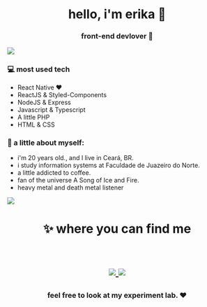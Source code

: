 <h1 align="center">  hello, i'm erika 🤩 </h1>
<h3 align="center"> front-end devlover 🚀</h3>

<img src="https://i.ibb.co/ZN01H0J/kisspng-line-angle-pink-m-5ae1ef37acb473-2126061715247562797074.png"> 

### 💻 most used tech
- React Native ❤
- ReactJS & Styled-Components
- NodeJS & Express
- Javascript & Typescript
- A little PHP 
- HTML & CSS

### 👧 a little about myself:
- i'm 20 years old., and I live in Ceará, BR.
- i study information systems at Faculdade de Juazeiro do Norte.
- a little addicted to coffee.
- fan of the universe A Song of Ice and Fire.
- heavy metal and death metal listener 



<img src="https://i.ibb.co/ZN01H0J/kisspng-line-angle-pink-m-5ae1ef37acb473-2126061715247562797074.png"> 

<h1 align="center">
✨ where you can find me 
  
  <p align="center"><br/>
   <a href="https://www.linkedin.com/in/erika-lopes/">
    <img src="https://img.shields.io/badge/linkedin-erika--lopes-blue">
  </a>
  
  <a href="https://www.instagram.com/erika.lxpes/">
    <img src="https://img.shields.io/badge/instagram-erika.lxpes-orange">
  </a>
</p>
</h1>

<h3 align="center"><strong> feel free to look at my experiment lab. ❤ </strong> </h3>

